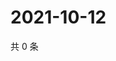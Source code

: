 # 2021-10-12

共 0 条

<!-- BEGIN -->
<!-- 最后更新时间 Tue Oct 12 2021 04:15:13 GMT+0800 (China Standard Time) -->

<!-- END -->
